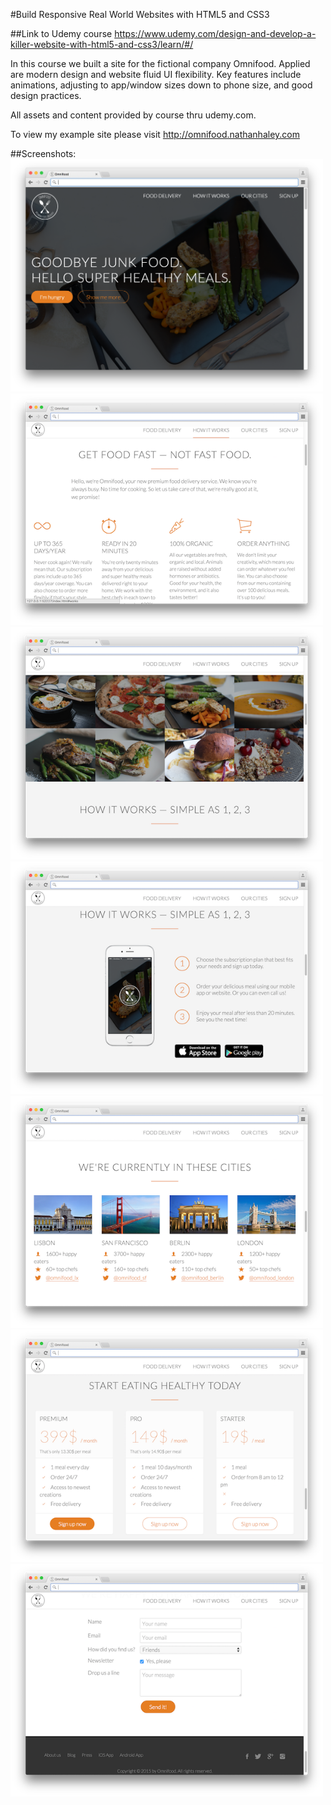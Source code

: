 #Build Responsive Real World Websites with HTML5 and CSS3

##Link to Udemy course
https://www.udemy.com/design-and-develop-a-killer-website-with-html5-and-css3/learn/#/

In this course we built a site for the fictional company Omnifood. Applied are modern design and website fluid UI flexibility. Key features include animations, adjusting to app/window sizes down to phone size, and good design practices. 

All assets and content provided by course thru udemy.com.

To view my example site please visit http://omnifood.nathanhaley.com

##Screenshots:
<img src="omnifood1.png" alt="Omnifood Main Screen" style="width: 500px;" width=500 /><br>
<img src="omnifood2.png" alt="Omnifood Details Screen" style="width: 500px;" width=500 /><br>
<img src="omnifood3.png" alt="Omnifood Sample Meal Images Screen" style="width: 500px;" width=500 /><br>
<img src="omnifood4.png" alt="Omnifood How It Works" style="width: 500px;" width=500 /><br>
<img src="omnifood5.png" alt="Omnifood Current Cities" style="width: 500px;" width=500 /><br>
<img src="omnifood6.png" alt="Omnifood Meal Plans" style="width: 500px;" width=500 /><br>
<img src="omnifood7.png" alt="Omnifood Email Form" style="width: 500px;" width=500 /><br>